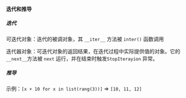 #### 迭代和推导

##### 迭代

可迭代对象：迭代的被调对象，其 `__iter__` 方法被 `inter()` 函数调用

迭代器对象：可迭代对象的返回结果，在迭代过程中实际提供值的对象。它的`__next__`方法被 `next` 运行，并在结束时触发`StopIterayion` 异常。

##### 推导

示例：`[x + 10 for x in list(rang(3))]` => `[10, 11, 12]`

